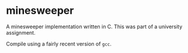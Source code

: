 # minesweeper
A minesweeper implementation written in C. This was part of a university assignment.

Compile using a fairly recent version of `gcc`.
